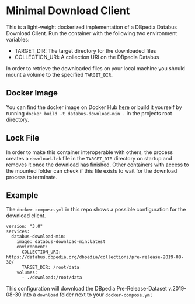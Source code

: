# Minimal Download Client

This is a light-weight dockerized implementation of a DBpedia Databus Download Client. Run the container with the following two 
environment variables:
* TARGET_DIR: The target directory for the downloaded files
* COLLECTION_URI: A collection URI on the DBpedia Databus

In order to retrieve the downloaded files on your local machine you should mount a volume to the specified `TARGET_DIR`.

## Docker Image

You can find the docker image on Docker Hub [here]() or build it yourself by running
```docker build -t databus-download-min .``` in the projects root directory.

## Lock File

In order to make this container interoperable with others, the process creates a `download.lck` file in the `TARGET_DIR` directory
on startup and removes it once the download has finished.
Other containers with access to the mounted folder can check if this file exists to wait for the download process to terminate.

## Example
The `docker-compose.yml` in this repo shows a possible configuration for the download client.

```
version: "3.0"
services:
  databus-download-min:
    image: databus-download-min:latest
    environment:
      COLLECTION_URI: https://databus.dbpedia.org/dbpedia/collections/pre-release-2019-08-30/
      TARGET_DIR: /root/data
    volumes:
      - ./download:/root/data
```

This configuration will download the DBpedia Pre-Release-Dataset v.2019-08-30 into a `download` folder next to your `docker-compose.yml`
